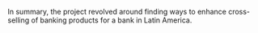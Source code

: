 In summary, the project revolved around finding ways to enhance cross-selling of banking products for a bank in Latin America.

